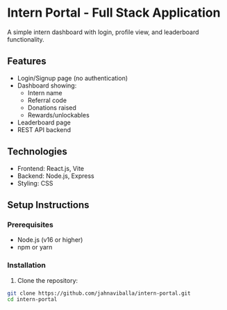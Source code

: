 # Intern Portal - Full Stack Application

A simple intern dashboard with login, profile view, and leaderboard functionality.

## Features

- Login/Signup page (no authentication)
- Dashboard showing:
  - Intern name
  - Referral code
  - Donations raised
  - Rewards/unlockables
- Leaderboard page
- REST API backend

## Technologies

- Frontend: React.js, Vite
- Backend: Node.js, Express
- Styling: CSS

## Setup Instructions

### Prerequisites
- Node.js (v16 or higher)
- npm or yarn

### Installation

1. Clone the repository:
```bash
git clone https://github.com/jahnaviballa/intern-portal.git
cd intern-portal
